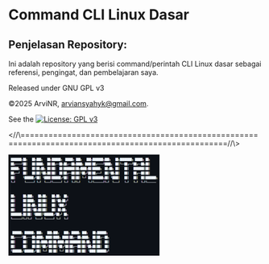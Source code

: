 # Command CLI Linux Dasar
## Penjelasan Repository:
Ini adalah repository yang berisi command/perintah CLI Linux dasar sebagai referensi, pengingat, dan pembelajaran saya.

Released under GNU GPL v3

©2025 ArviNR, arviansyahyk@gmail.com. 

See the [![License: GPL v3](https://img.shields.io/badge/License-GPLv3-blue.svg)](LICENSE)

<//\\==================================================================================================//\\>

<img src="images/imagesText.png" style="width: 300px;"/>
